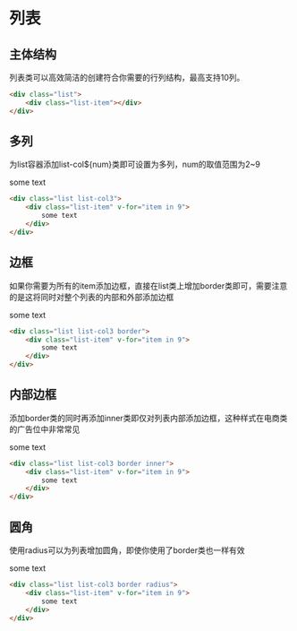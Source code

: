 # 列表
## 主体结构
列表类可以高效简洁的创建符合你需要的行列结构，最高支持10列。
```html
<div class="list">
	<div class="list-item"></div>
</div>
```
## 多列
为list容器添加list-col${num}类即可设置为多列，num的取值范围为2~9

<Exp>
<div class="list list-col3" slot="exp">
	<div class="list-item" v-for="item in 9">
    	some text
    </div>
</div>
<div slot="code">

```html
<div class="list list-col3">
	<div class="list-item" v-for="item in 9">
    	some text
    </div>
</div>
```
</div>
</Exp>


## 边框
如果你需要为所有的item添加边框，直接在list类上增加border类即可，需要注意的是这将同时对整个列表的内部和外部添加边框

<Exp>
<div class="list list-col3 border" slot="exp">
	<div class="list-item padding10" v-for="item in 9">
    	some text
    </div>
</div>
<div slot="code">

```html
<div class="list list-col3 border">
	<div class="list-item" v-for="item in 9">
    	some text
    </div>
</div>
```
</div>
</Exp>

## 内部边框
添加border类的同时再添加inner类即仅对列表内部添加边框，这种样式在电商类的广告位中非常常见

<Exp>
<div class="list list-col3 border inner" slot="exp">
	<div class="list-item padding10" v-for="item in 9">
    	some text
    </div>
</div>
<div slot="code">

```html
<div class="list list-col3 border inner">
	<div class="list-item" v-for="item in 9">
    	some text
    </div>
</div>
```
</div>
</Exp>

## 圆角
使用radius可以为列表增加圆角，即使你使用了border类也一样有效

<Exp>
<div class="list list-col3 border radius" slot="exp">
	<div class="list-item padding10" v-for="item in 9">
    	some text
    </div>
</div>
<div slot="code">

```html
<div class="list list-col3 border radius">
	<div class="list-item" v-for="item in 9">
    	some text
    </div>
</div>
```
</div>
</Exp>

